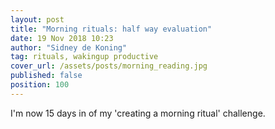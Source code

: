```yaml
---
layout: post
title: "Morning rituals: half way evaluation"
date: 19 Nov 2018 10:23
author: "Sidney de Koning"
tag: rituals, wakingup productive
cover_url: /assets/posts/morning_reading.jpg
published: false
position: 100
---
```


I'm now 15 days in of my 'creating a morning ritual' challenge. 
